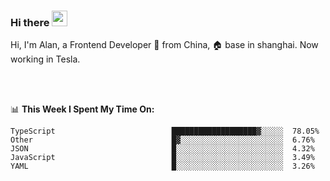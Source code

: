### Hi there <img src="https://media.giphy.com/media/hvRJCLFzcasrR4ia7z/giphy.gif" width="25px">

<!-- ![visitors](https://visitor-badge.glitch.me/badge?page_id=dislfyer.dislfyer) -->

Hi, I'm Alan, a Frontend Developer 🚀 from China, 🏠 base in shanghai. Now working in Tesla.

<br/>
<br/>

📊 **This Week I Spent My Time On:**


<!--START_SECTION:waka-->

```text
TypeScript                          ███████████████████▓░░░░░  78.05%
Other                               █▓░░░░░░░░░░░░░░░░░░░░░░░  6.76%
JSON                                █░░░░░░░░░░░░░░░░░░░░░░░░  4.32%
JavaScript                          █░░░░░░░░░░░░░░░░░░░░░░░░  3.49%
YAML                                █░░░░░░░░░░░░░░░░░░░░░░░░  3.26%
```

<!--END_SECTION:waka-->

<!--
**About Me:**
 -->
